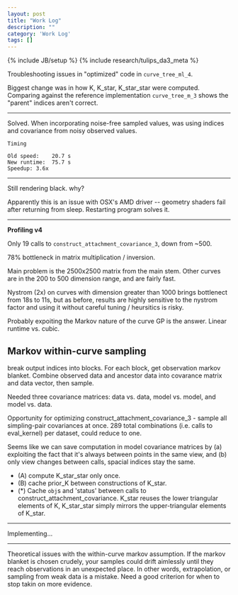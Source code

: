 ```yaml
---
layout: post
title: "Work Log"
description: ""
category: 'Work Log'
tags: []
---
```

{% include JB/setup %}
{% include research/tulips_da3_meta %}

Troubleshooting issues in "optimized" code in `curve_tree_ml_4`.

Biggest change was in how K, K_star, K_star_star were computed.
Comparing against the reference implementation `curve_tree_m_3` shows the "parent" indices aren't correct.

---

Solved.  When incorporating noise-free sampled values, was using indices and covariance from noisy observed values.

    Timing

    Old speed:    20.7 s
    New runtime:  75.7 s
    Speedup: 3.6x

---

Still rendering black.  why?

Apparently this is an issue with OSX's AMD driver -- geometry shaders fail after returning from sleep.  Restarting program solves it.

---

**Profiling v4**

Only 19 calls to `construct_attachment_covariance_3`, down from ~500.  

78% bottleneck in matrix multiplication / inversion.

Main problem is the 2500x2500 matrix from the main stem.  Other curves are in the 200 to 500 dimension range, and are fairly fast.

Nystrom (2x) on curves with dimension greater than 1000 brings bottlenect from 18s to 11s, but as before, results are highly sensitive to the nystrom factor and using it without careful tuning / heursitics is risky.

Probably expoiting the Markov nature of the curve GP  is the answer.  Linear runtime vs. cubic.

Markov within-curve sampling
-----------------------------

break output indices into blocks.  For each block, get observation markov blanket.  Combine observed data and ancestor data into covarance matrix and data vector, then sample.

Needed three covariance matrices: data vs. data, model vs. model, and model vs. data.

Opportunity for optimizing construct_attachment_covariance_3 - sample all simpling-pair covariances at once.  289 total combinations (i.e. calls to eval_kernel) per dataset, could reduce to one.

Seems like we can save computation in model covariance matrices by (a) exploiting the fact that it's always between points in the same view, and (b) only view changes between calls, spacial indices stay the same.

* (A) compute K_star_star only once.
* (B) cache prior_K between constructions of K_star.
* (*) Cache `obj`s and 'status' between calls to construct_attachment_covariance.  K_star reuses the lower triangular elements of K, K_star_star simply mirrors the upper-triangular  elements of K_star.

---

Implementing...

---

Theoretical issues with the within-curve markov assumption.  If the markov blanket is chosen crudely, your samples could drift aimlessly until they reach observations in an unexpected place.  In other words, extrapolation, or sampling from weak data is a mistake.  Need a good criterion for when to stop takin on more evidence.
